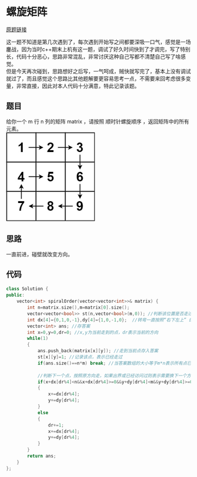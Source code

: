 # 螺旋矩阵

[原题链接](https://leetcode.cn/problems/spiral-matrix/description/?envType=study-plan-v2&envId=top-100-liked)

这一题不知道是第几次遇到了，每次遇到开始写之间都要深吸一口气，感觉是一场鏖战，因为当时c++期末上机有这一题，调试了好久时间快到了才调完，写了特别长，代码十分恶心，思路非常混乱，非常讨厌这种自己写都不清楚自己写了啥感觉。  
但是今天再次碰到，思路想好之后写，一气呵成，贼快就写完了，基本上没有调试就过了，而且感觉这个思路比其他题解要更容易思考一点，不需要来回考虑很多变量，非常直接，因此对本人代码十分满意，特此记录该题。

## 题目

给你一个 m 行 n 列的矩阵 matrix ，请按照 顺时针螺旋顺序 ，返回矩阵中的所有元素。  
![1](assets/2025-05-01-14-31-58.png)

## 思路

一直前进，碰壁就改变方向。  

## 代码

``` c++
class Solution {
public:
    vector<int> spiralOrder(vector<vector<int>>& matrix) {
        int n=matrix.size(),m=matrix[0].size();
        vector<vector<bool>> st(n,vector<bool>(m,0)); //判断该位置是否走过
        int dx[4]={0,1,0,-1},dy[4]={1,0,-1,0};  //转弯一直按照“右下左上” 的顺序
        vector<int> ans; //存答案
        int x=0,y=0,dr=0; //x,y为当前走到的点，dr表示当前的方向
        while(1)
        {
            ans.push_back(matrix[x][y]); //走到当前点存入答案
            st[x][y]=1; //记录该点，表示已经走过
            if(ans.size()==n*m) break; //当答案数组的大小等于m*n表示所有点已经全部走完，跳出循环
            
            //判断下一个点，按照原方向走，如果出界或已经访问过则表示需要换下一个方向dr+1
            if(x+dx[dr%4]<n&&x+dx[dr%4]>=0&&y+dy[dr%4]<m&&y+dy[dr%4]>=0&&!st[x+dx[dr%4]][y+dy[dr%4]])
            {
                x+=dx[dr%4];
                y+=dy[dr%4];
            }
            else
            {
                dr+=1;
                x+=dx[dr%4];
                y+=dy[dr%4];
            }
        }
        return ans;
    }
};
```
